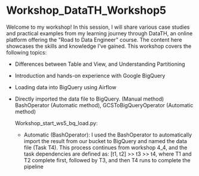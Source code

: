 # Workshop_DataTH_Workshop5
Welcome to my workshop! In this session, I will share various case studies and practical examples from my learning journey through DataTH, an online platform offering the "Road to Data Engineer" course. The content here showcases the skills and knowledge I’ve gained. This workshop covers the following topics:
   
   - Differences between Table and View, and Understanding Partitioning
   - Introduction and hands-on experience with Google BigQuery
   - Loading data into BigQuery using Airflow
   - Directly imported the data file to BigQuery. (Manual method)
     BashOperator (Automatic method), GCSToBigQueryOperator (Automatic method)
      
      Workshop_start_ws5_bq_load.py:
        - Automatic (BashOperator): I used the BashOperator to automatically import the result from our bucket to BigQuery and named the data file (Task T4). 
          This process continues from workshop 4_4, and the task dependencies are defined as:
          [t1, t2] >> t3 >> t4, where T1 and T2 complete first, followed by T3, and then T4 runs to complete the pipeline
         
   
